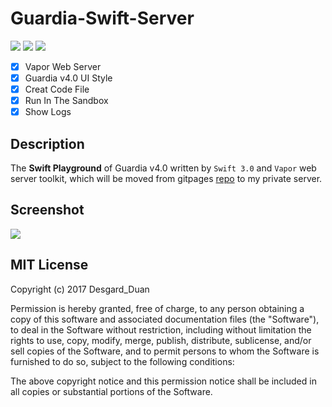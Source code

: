 # Guardia-Swift-Server

![](https://img.shields.io/badge/Swift-3.0-green.svg)
![](https://img.shields.io/badge/Vapor-1.4-orange.svg)
![](https://img.shields.io/badge/license-MIT-green.svg)

- [x] Vapor Web Server
- [x] Guardia v4.0 UI Style
- [x] Creat Code File 
- [x] Run In The Sandbox
- [x] Show Logs

## Description

The **Swift Playground** of Guardia v4.0 written by `Swift 3.0` and `Vapor` web server toolkit, which will be moved from gitpages [repo](https://github.com/Desgard/desgard.github.com) to my private server. 

## Screenshot

![](http://ofsabm6nw.bkt.clouddn.com/playground.png)

## MIT License

Copyright (c) 2017 Desgard_Duan

Permission is hereby granted, free of charge, to any person obtaining a copy
of this software and associated documentation files (the "Software"), to deal
in the Software without restriction, including without limitation the rights
to use, copy, modify, merge, publish, distribute, sublicense, and/or sell
copies of the Software, and to permit persons to whom the Software is
furnished to do so, subject to the following conditions:

The above copyright notice and this permission notice shall be included in all
copies or substantial portions of the Software.
